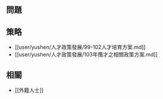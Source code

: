## 問題

## 策略
- [[user/yushen/人才政策發展/99-102人才培育方案.md]]
- [[user/yushen/人才政策發展/103年攬才之相關政策方案.md]]


## 相關
- [[外籍人士]]